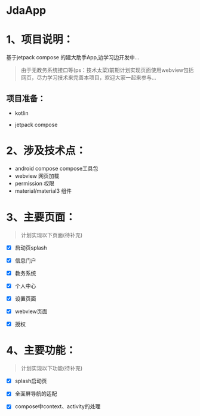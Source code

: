 # JdaApp

# 1、项目说明：

基于jetpack compose 的建大助手App,边学习边开发中...

> 由于无教务系统接口等(ps：技术太菜)前期计划实现页面使用webview包括网页，尽力学习技术来完善本项目，欢迎大家一起来参与...

## 项目准备：

- kotlin

- jetpack compose

# 2、涉及技术点：

- android compose compose工具包
- webview 网页加载
- permission 权限
- material/material3 组件

# 3、主要页面：

> 计划实现以下页面(待补充)

- [x] 启动页splash

- [x] 信息门户

- [x] 教务系统

- [x] 个人中心

- [x] 设置页面

- [x] webview页面

- [x] 授权

# 4、主要功能：

> 计划实现以下功能(待补充)

- [x]  splash启动页

- [x]  全面屏导航的适配

- [x]  compose中context、activity的处理
